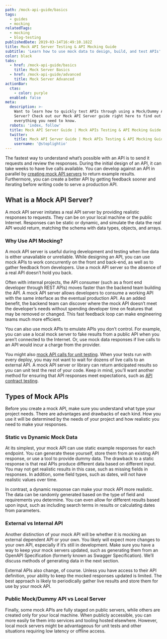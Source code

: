 ```yaml
---
path: /mock-api-guide/basics
tags:
  - guides
  - mocking
relatedTags:
  - mocking
  - blog-testing
publishedDate: 2019-03-14T16:49:10.182Z
title: Mock API Server Testing & API Mocking Guide
subtitle: 'Learn how to use mock data to design, build, and test APIs'
color: black
tabs:
  - href: /mock-api-guide/basics
    title: Mock Server Basics
  - href: /mock-api-guide/advanced
    title: Mock Server Advanced
actionBar:
  ctas:
    - color: purple
  enabled: false
meta:
  description: >-
    Want to learn how to quickly test APIs through using a Mock/Dummy API
    Server? Check out our Mock API Server guide right here to find out
    everything you need to know.
  robots: 'index, follow'
  title: Mock API Server Guide | Mock APIs Testing & API Mocking Guide
  twitter:
    title: Mock API Server Guide | Mock APIs Testing & API Mocking Guide
    username: '@stoplightio'
---
```


The fastest way to understand what’s possible with an API is to send it requests and review the responses. During the initial design of an API, it can take weeks to have live calls available. You can develop against an API in parallel by [creating mock API servers](/mocking/server/) to return example results. Furthermore, you can create a better API by getting feedback sooner and iterating before writing code to serve a production API.

## What is a Mock API Server?

A mock API server imitates a real API server by providing realistic responses to requests. They can be on your local machine or the public Internet. Responses can be static or dynamic, and simulate the data the real API would return, matching the schema with data types, objects, and arrays.

### Why Use API Mocking?

A mock API server is useful during development and testing when live data is either unavailable or unreliable. While designing an API, you can use mock APIs to work concurrently on the front and back-end, as well as to gather feedback from developers. Use a mock API server so the absence of a real API doesn’t hold you back.

Often with internal projects, the API consumer (such as a front end developer through REST APIs) moves faster than the backend team building the API. A mock API server allows developers to consume a working API with the same interface as the eventual production API. As an added benefit, the backend team can discover where the mock API doesn’t meet the developer’s needs without spending developer time on features that may be removed or changed. This fast feedback loop can make engineering teams much more efficient.

You can also use mock APIs to emulate APIs you don’t control. For example, you can use a local mock server to fake results from a public API when you aren’t connected to the Internet. Or, use mock data responses if live calls to an API would incur a charge from the provider.

You might also [mock API calls for unit testing](/blog/the-fundamentals-of-http-api-unit-testing-2c55cd0c7634/). When your tests run with every deploy, you may not want to wait for dozens of live calls to an external API. A mock API server or library can return anticipated results so you can unit test the rest of your code. Keep in mind, you’ll want another method for ensuring that API responses meet expectations, such as [API contract testing](https://docs.stoplight.io/testing/leveraging-openapi/contract-testing).

## Types of Mock APIs

Before you create a mock API, make sure you understand what type your project needs. There are advantages and drawbacks of each kind. How you use it will be determined by the needs of your project and how realistic you need to make your responses.

### Static vs Dynamic Mock Data

At its simplest, your mock API can use static example responses for each endpoint. You can generate these yourself, store them from an existing API response, or use a tool to provide dummy data. The drawback to a static response is that real APIs produce different data based on different input. You may not get realistic results in this case, such as missing fields in responses. In addition, some field types, such as dates, will not have realistic values over time.

In contrast, a dynamic response can make your mock API more realistic. The data can be randomly generated based on the type of field and requirements you determine. You can even allow for different results based upon input, such as including search terms in results or calculating dates from parameters.

### External vs Internal API

Another distinction of your mock API will be whether it is mocking an external dependent API or your own. You likely will expect more changes to your own API, especially if it’s still in development. Make sure you have a way to keep your mock servers updated, such as generating them from an OpenAPI Specification (formerly known as Swagger Specification). We’ll discuss methods of generating data in the next section.

External APIs also change, of course. Unless you have access to their API definition, your ability to keep the mocked responses updated is limited. The best approach is likely to periodically gather live results and store them for use by your mock API.

### Public Mock/Dummy API vs Local Server

Finally, some mock APIs are fully staged on public servers, while others are created only for your local machine. When publicly accessible, you can more easily tie them into services and tooling hosted elsewhere. However, local mock servers might be advantageous for unit tests and other situations requiring low latency or offline access.
